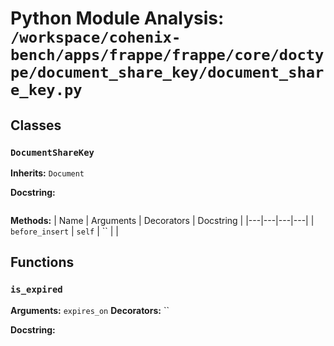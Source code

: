 # Python Module Analysis: `/workspace/cohenix-bench/apps/frappe/frappe/core/doctype/document_share_key/document_share_key.py`

## Classes

### `DocumentShareKey`
**Inherits:** `Document`


**Docstring:**
```

```

**Methods:**
| Name | Arguments | Decorators | Docstring |
|---|---|---|---|
| `before_insert` | `self` | `` |  |





## Functions

### `is_expired`
**Arguments:** `expires_on`
**Decorators:** ``

**Docstring:**
```

```

